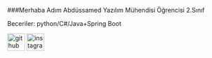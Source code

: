 ###Merhaba Adım Abdüssamed
Yazılım Mühendisi Öğrencisi 2.Sınıf

Beceriler: python/C#/Java+Spring Boot



[<img src='https://cdn.jsdelivr.net/npm/simple-icons@3.0.1/icons/github.svg' alt='github' height='40'>](https://github.com/smd-kr)  [<img src='https://cdn.jsdelivr.net/npm/simple-icons@3.0.1/icons/instagram.svg' alt='instagram' height='40'>](https://www.instagram.com/abdussamed_kara/)  

